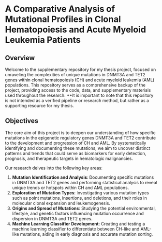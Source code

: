 # A Comparative Analysis of Mutational Profiles in Clonal Hematopoiesis and Acute Myeloid Leukemia Patients

## Overview

Welcome to the supplementary repository for my thesis project, focused on unraveling the complexities of unique mutations in DNMT3A and TET2 genes within clonal hematopoiesis (CH) and acute myeloid leukemia (AML) populations. This repository serves as a comprehensive backup of the project, providing access to the code, data, and supplementary materials used throughout the research. **It is important to note that this repository is not intended as a verified pipeline or research method, but rather as a supporting resource for my thesis.

## Objectives

The core aim of this project is to deepen our understanding of how specific mutations in the epigenetic regulatory genes DNMT3A and TET2 contribute to the development and progression of CH and AML. By systematically identifying and documenting these mutations, we aim to uncover distinct patterns and trends that could serve as biomarkers for early detection, prognosis, and therapeutic targets in hematologic malignancies.

Our research delves into the following key areas:

1. **Mutation Identification and Analysis**: Documenting specific mutations in DNMT3A and TET2 genes and performing statistical analysis to reveal unique trends or hotspots within CH and AML populations.
2. **Exploration of Mutation Types**: Investigating various mutation types such as point mutations, insertions, and deletions, and their roles in molecular clonal expansion and leukemogenesis.
3. **Origins and Spread of Mutations**: Studying the potential environmental, lifestyle, and genetic factors influencing mutation occurrence and dispersion in DNMT3A and TET2 genes.
4. **Machine Learning Classifier Development**: Creating and testing a machine learning classifier to differentiate between CH-like and AML-like mutations, aiding in early diagnosis and accurate mutation sorting.
